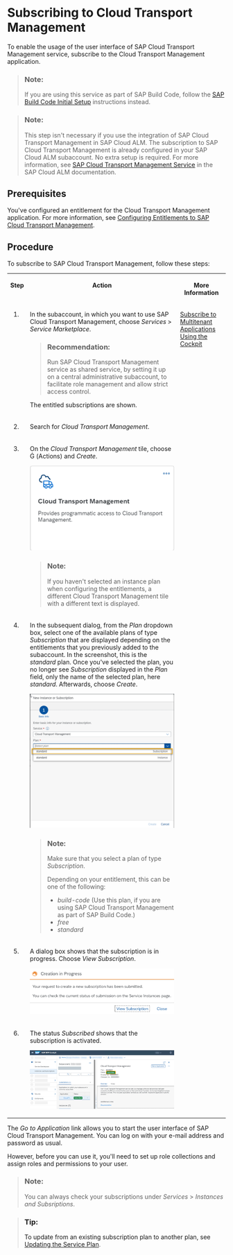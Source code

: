 <!-- loio7fe10fc1baae444e9315579786d623b9 -->

<link rel="stylesheet" type="text/css" href="../css/sap-icons.css"/>

# Subscribing to Cloud Transport Management

To enable the usage of the user interface of SAP Cloud Transport Management service, subscribe to the Cloud Transport Management application.

> ### Note:  
> If you are using this service as part of SAP Build Code, follow the [SAP Build Code Initial Setup](https://help.sap.com/docs/build_code/d0d8f5bfc3d640478854e6f4e7c7584a/07698d7c31284e4db370acdf017cfd14.html?version=SHIP) instructions instead.

> ### Note:  
> This step isn't necessary if you use the integration of SAP Cloud Transport Management in SAP Cloud ALM. The subscription to SAP Cloud Transport Management is already configured in your SAP Cloud ALM subaccount. No extra setup is required. For more information, see [SAP Cloud Transport Management Service](https://help.sap.com/docs/CloudALM/08879d094f3b4de3ac67832f4a56a6de/730ae36cc6ca419aae747012015cc686.html?locale=en-US) in the SAP Cloud ALM documentation.



<a name="loio7fe10fc1baae444e9315579786d623b9__section_fry_gwd_4yb"/>

## Prerequisites

You've configured an entitlement for the Cloud Transport Management application. For more information, see [Configuring Entitlements to SAP Cloud Transport Management](configuring-entitlements-to-sap-cloud-transport-management-13894be.md).



<a name="loio7fe10fc1baae444e9315579786d623b9__section_wsj_2yp_3tb"/>

## Procedure

To subscribe to SAP Cloud Transport Management, follow these steps:


<table>
<tr>
<th valign="top">

Step

</th>
<th valign="top">

Action

</th>
<th valign="top">

More Information

</th>
</tr>
<tr>
<td valign="top">

1.

</td>
<td valign="top">

In the subaccount, in which you want to use SAP Cloud Transport Management, choose *Services* \> *Service Marketplace*.

> ### Recommendation:  
> Run SAP Cloud Transport Management service as shared service, by setting it up on a central administrative subaccount, to facilitate role management and allow strict access control.

The entitled subscriptions are shown.

</td>
<td valign="top" rowspan="6">

[Subscribe to Multitenant Applications Using the Cockpit](https://help.sap.com/docs/BTP/65de2977205c403bbc107264b8eccf4b/7a3e39622be14413b2a4df7c02ca1170.html) 

</td>
</tr>
<tr>
<td valign="top">

2.

</td>
<td valign="top">

Search for *Cloud Transport Management*.

</td>
</tr>
<tr>
<td valign="top">

3.

</td>
<td valign="top">

On the *Cloud Transport Management* tile, choose <span class="SAP-icons-V5"></span> \(Actions\) and *Create*.

![](images/TMS_Subscription_1b612ea.png)

> ### Note:  
> If you haven't selected an instance plan when configuring the entitlements, a different Cloud Transport Management tile with a different text is displayed.



</td>
</tr>
<tr>
<td valign="top">

4.

</td>
<td valign="top">

In the subsequent dialog, from the *Plan* dropdown box, select one of the available plans of type *Subscription* that are displayed depending on the entitlements that you previously added to the subaccount. In the screenshot, this is the *standard* plan. Once you've selected the plan, you no longer see *Subscription* displayed in the *Plan* field, only the name of the selected plan, here *standard*. Afterwards, choose *Create*.

![](images/Create_Subscription_1efe4a2.png)

> ### Note:  
> Make sure that you select a plan of type *Subscription*.
> 
> Depending on your entitlement, this can be one of the following:
> 
> -   *build-code* \(Use this plan, if you are using SAP Cloud Transport Management as part of SAP Build Code.\)
> -   *free*
> -   *standard*



</td>
</tr>
<tr>
<td valign="top">

5.

</td>
<td valign="top">

A dialog box shows that the subscription is in progress. Choose *View Subscription*.

![](images/Creation_in_Progress_ccc6229.png)

</td>
</tr>
<tr>
<td valign="top">

6.

</td>
<td valign="top">

The status *Subscribed* shows that the subscription is activated.

![](images/TMS_Subscribed_64ecbb7.png)

</td>
</tr>
</table>



The *Go to Application* link allows you to start the user interface of SAP Cloud Transport Management. You can log on with your e-mail address and password as usual.

However, before you can use it, you'll need to set up role collections and assign roles and permissions to your user.

> ### Note:  
> You can always check your subscriptions under *Services* \> *Instances and Subsriptions*.

> ### Tip:  
> To update from an existing subscription plan to another plan, see [Updating the Service Plan](../50-administration/updating-the-service-plan-1717e87.md).


